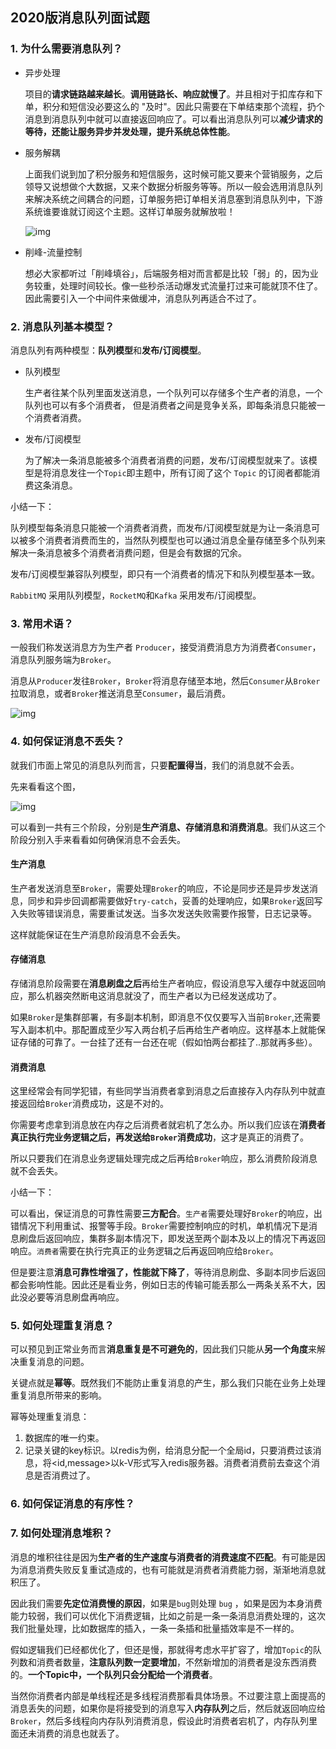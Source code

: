 ## 2020版消息队列面试题

### 1. 为什么需要消息队列？

* 异步处理

  项目的**请求链路越来越长**。**调用链路长、响应就慢了**。并且相对于扣库存和下单，积分和短信没必要这么的 "及时"。因此只需要在下单结束那个流程，扔个消息到消息队列中就可以直接返回响应了。可以看出消息队列可以**减少请求的等待，还能让服务异步并发处理，提升系统总体性能**。 

* 服务解耦

  上面我们说到加了积分服务和短信服务，这时候可能又要来个营销服务，之后领导又说想做个大数据，又来个数据分析服务等等。所以一般会选用消息队列来解决系统之间耦合的问题，订单服务把订单相关消息塞到消息队列中，下游系统谁要谁就订阅这个主题。这样订单服务就解放啦！ 

   ![img](https://mmbiz.qpic.cn/mmbiz_png/azicia1hOY6Q9ic077HnPNN4qjjtPunia79BCJrmrKYGneZLnSmiaWrzux8vVia9VNzeo1gXca0vkQ1cwu3WqKSzVtrQ/640?wx_fmt=png&tp=webp&wxfrom=5&wx_lazy=1&wx_co=1) 

* 削峰-流量控制

  想必大家都听过「削峰填谷」，后端服务相对而言都是比较「弱」的，因为业务较重，处理时间较长。像一些秒杀活动爆发式流量打过来可能就顶不住了。因此需要引入一个中间件来做缓冲，消息队列再适合不过了。



### 2. 消息队列基本模型？

消息队列有两种模型：**队列模型**和**发布/订阅模型**。 

* 队列模型

  生产者往某个队列里面发送消息，一个队列可以存储多个生产者的消息，一个队列也可以有多个消费者， 但是消费者之间是竞争关系，即每条消息只能被一个消费者消费。

* 发布/订阅模型

  为了解决一条消息能被多个消费者消费的问题，发布/订阅模型就来了。该模型是将消息发往一个`Topic`即主题中，所有订阅了这个 `Topic` 的订阅者都能消费这条消息。 

小结一下：

队列模型每条消息只能被一个消费者消费，而发布/订阅模型就是为让一条消息可以被多个消费者消费而生的，当然队列模型也可以通过消息全量存储至多个队列来解决一条消息被多个消费者消费问题，但是会有数据的冗余。

发布/订阅模型兼容队列模型，即只有一个消费者的情况下和队列模型基本一致。

`RabbitMQ` 采用队列模型，`RocketMQ`和`Kafka` 采用发布/订阅模型。

### 3. 常用术语？

一般我们称发送消息方为生产者 `Producer`，接受消费消息方为消费者`Consumer`，消息队列服务端为`Broker`。

消息从`Producer`发往`Broker`，`Broker`将消息存储至本地，然后`Consumer`从`Broker`拉取消息，或者`Broker`推送消息至`Consumer`，最后消费。

![img](https://mmbiz.qpic.cn/mmbiz_png/azicia1hOY6Q9ic077HnPNN4qjjtPunia79B5REbYK2vwK8xCiah9hlHy4lTNBxwHElLWvQtj7uEIzAyvDK8dibaVcdg/640?wx_fmt=png&tp=webp&wxfrom=5&wx_lazy=1&wx_co=1)

### 4. 如何保证消息不丢失？

就我们市面上常见的消息队列而言，只要**配置得当**，我们的消息就不会丢。

先来看看这个图，

 ![img](https://mmbiz.qpic.cn/mmbiz_png/azicia1hOY6Q9ic077HnPNN4qjjtPunia79B69l8rs7dznN6mg0YeCdZdAj9pWGTTr2rZbWy50OyB0f5iaFdM7RS5VA/640?wx_fmt=png&tp=webp&wxfrom=5&wx_lazy=1&wx_co=1) 

可以看到一共有三个阶段，分别是**生产消息、存储消息和消费消息**。我们从这三个阶段分别入手来看看如何确保消息不会丢失。 

#### 生产消息

生产者发送消息至`Broker`，需要处理`Broker`的响应，不论是同步还是异步发送消息，同步和异步回调都需要做好`try-catch`，妥善的处理响应，如果`Broker`返回写入失败等错误消息，需要重试发送。当多次发送失败需要作报警，日志记录等。

这样就能保证在生产消息阶段消息不会丢失。

#### 存储消息

存储消息阶段需要在**消息刷盘之后**再给生产者响应，假设消息写入缓存中就返回响应，那么机器突然断电这消息就没了，而生产者以为已经发送成功了。

如果`Broker`是集群部署，有多副本机制，即消息不仅仅要写入当前`Broker`,还需要写入副本机中。那配置成至少写入两台机子后再给生产者响应。这样基本上就能保证存储的可靠了。一台挂了还有一台还在呢（假如怕两台都挂了..那就再多些）。

#### 消费消息

这里经常会有同学犯错，有些同学当消费者拿到消息之后直接存入内存队列中就直接返回给`Broker`消费成功，这是不对的。

你需要考虑拿到消息放在内存之后消费者就宕机了怎么办。所以我们应该在**消费者真正执行完业务逻辑之后，再发送给`Broker`消费成功**，这才是真正的消费了。

所以只要我们在消息业务逻辑处理完成之后再给`Broker`响应，那么消费阶段消息就不会丢失。

小结一下：

可以看出，保证消息的可靠性需要**三方配合**。`生产者`需要处理好`Broker`的响应，出错情况下利用重试、报警等手段。`Broker`需要控制响应的时机，单机情况下是消息刷盘后返回响应，集群多副本情况下，即发送至两个副本及以上的情况下再返回响应。`消费者`需要在执行完真正的业务逻辑之后再返回响应给`Broker`。

但是要注意**消息可靠性增强了，性能就下降了**，等待消息刷盘、多副本同步后返回都会影响性能。因此还是看业务，例如日志的传输可能丢那么一两条关系不大，因此没必要等消息刷盘再响应。



### 5. 如何处理重复消息？

可以预见到正常业务而言**消息重复是不可避免的**，因此我们只能从**另一个角度**来解决重复消息的问题。

关键点就是**幂等**。既然我们不能防止重复消息的产生，那么我们只能在业务上处理重复消息所带来的影响。

幂等处理重复消息：

1. 数据库的唯一约束。
2. 记录关键的key标识。以redis为例，给消息分配一个全局id，只要消费过该消息，将<id,message>以k-V形式写入redis服务器。消费者消费前去查这个消息是否消费过了。



### 6. 如何保证消息的有序性？

### 7. 如何处理消息堆积？

消息的堆积往往是因为**生产者的生产速度与消费者的消费速度不匹配**。有可能是因为消息消费失败反复重试造成的，也有可能就是消费者消费能力弱，渐渐地消息就积压了。 

因此我们需要**先定位消费慢的原因**，如果是`bug`则处理 `bug` ，如果是因为本身消费能力较弱，我们可以优化下消费逻辑，比如之前是一条一条消息消费处理的，这次我们批量处理，比如数据库的插入，一条一条插和批量插效率是不一样的。

假如逻辑我们已经都优化了，但还是慢，那就得考虑水平扩容了，增加`Topic`的队列数和消费者数量，**注意队列数一定要增加**，不然新增加的消费者是没东西消费的。**一个Topic中，一个队列只会分配给一个消费者**。

当然你消费者内部是单线程还是多线程消费那看具体场景。不过要注意上面提高的消息丢失的问题，如果你是将接受到的消息写入**内存队列**之后，然后就返回响应给`Broker`，然后多线程向内存队列消费消息，假设此时消费者宕机了，内存队列里面还未消费的消息也就丢了。



